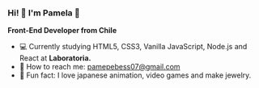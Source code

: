 ### Hi! 🖖 I'm Pamela 🌸

**Front-End Developer from Chile**

* 💻 Currently studying HTML5, CSS3, Vanilla JavaScript, Node.js and React at **Laboratoria.**
* 💌 How to reach me: pamepebess07@gmail.com
* 👾 Fun fact: I love japanese animation, video games and make jewelry.

